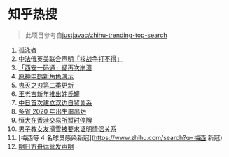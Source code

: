# 知乎热搜

> 此项目参考自[justjavac/zhihu-trending-top-search](https://github.com/justjavac/zhihu-trending-top-search/blob/main/utils.ts)

<!-- BEGIN -->
  <!-- 最后更新时间:Tue Jan 04 2022 10:12:32 GMT+0000 (Coordinated Universal Time) -->
  1. [孤泳者](https://www.zhihu.com/search?q=孤泳者)
1. [中法俄英美联合声明「核战争打不得」](https://www.zhihu.com/search?q=五核武器国家发表联合声明)
1. [「西安一码通」疑再次崩溃](https://www.zhihu.com/search?q=西安一码通)
1. [原神申鹤新角色演示](https://www.zhihu.com/search?q=原神)
1. [鬼灭之刃第二季更新](https://www.zhihu.com/search?q=鬼灭之刃)
1. [王老吉新年推出姓氏罐](https://www.zhihu.com/search?q=王老吉)
1. [中日首次建立双边自贸关系](https://www.zhihu.com/search?q=中日双边自贸关系)
1. [多省 2020 年出生率出炉](https://www.zhihu.com/search?q=2020年出生率)
1. [恒大在香港交易所暂时停牌](https://www.zhihu.com/search?q=恒大)
1. [男子教女友滑雪被要求证明情侣关系](https://www.zhihu.com/search?q=云佛山滑雪场)
1. [梅西等 4 名球员感染新冠](https://www.zhihu.com/search?q=梅西 新冠)
1. [明日方舟运营发声明](https://www.zhihu.com/search?q=明日方舟)
  <!-- END -->